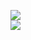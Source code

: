 [![](https://img.shields.io/badge/Made%20With-Github%20Spray-lightgrey.svg?style=for-the-badge&logo=github)](https://github.com/Annihil/github-spray#7632)  
[![](https://i.imgur.com/2DrTn0Z.gif)](https://github.com/Annihil/github-spray)